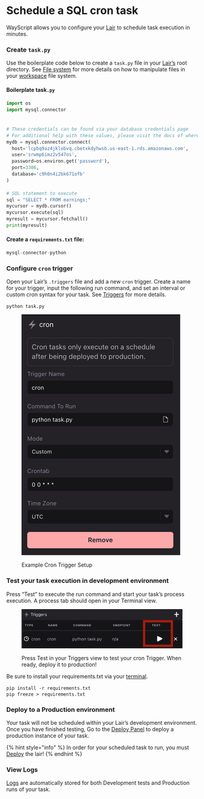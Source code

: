 # Schedule a SQL cron task

WayScript allows you to configure your [Lair](../../platform/lairs/) to schedule task execution in minutes.

### Create `task.py`

Use the boilerplate code below to create a `task.py` file in your [Lair’s](../../platform/lairs/) root directory. See [File system](../../platform/lairs/file-system.md) for more details on how to manipulate files in your [workspace](../../platform/workspace/) file system.

#### Boilerplate task`.py`

```python
import os
import mysql.connector


# These credentials can be found via your database credentials page
# For additional help with these values, please visit the docs of where your database is hosted.
mydb = mysql.connector.connect(
  host='lcpbq9az4jklobvq.cbetxkdyhwsb.us-east-1.rds.amazonaws.com',
  user='srwmp6imz2v547os',
  password=os.environ.get('password'),
  port=3306,
  database='c9h0n4i2bk671ofb'
)

# SQL statement to execute 
sql = "SELECT * FROM earnings;"
mycursor = mydb.cursor()
mycursor.execute(sql)
myresult = mycursor.fetchall()
print(myresult)
```

#### Create a `requirements.txt` file:

```python
mysql-connector-python
```

### Configure `cron` trigger

Open your Lair’s `.triggers` file and add a new `cron` trigger. Create a name for your trigger, input the following run command, and set an interval or custom cron syntax for your task. See [Triggers](../../platform/lairs/triggers.md) for more details.

```
python task.py
```

<figure><img src="../../.gitbook/assets/python-cron" alt=""><figcaption><p>Example Cron Trigger Setup</p></figcaption></figure>

### Test your task execution in development environment

Press “Test” to execute the run command and start your task’s process execution. A process tab should open in your Terminal view.&#x20;

<figure><img src="../../.gitbook/assets/python-cron-task.png" alt=""><figcaption><p>Press Test in your Triggers view to test your cron Trigger. When ready, deploy it to production!</p></figcaption></figure>

Be sure to install your requirements.txt via your [terminal](../../platform/lairs/terminal.md).

```
pip install -r requirements.txt
pip freeze > requirements.txt
```

### Deploy to a Production environment

Your task will not be scheduled within your Lair’s development environment. Once you have finished testing, Go to the [Deploy Panel](../../platform/lairs/deployments.md) to deploy a production instance of your task.&#x20;

{% hint style="info" %}
In order for your scheduled task to run, you must [Deploy](../../platform/lairs/deployments.md) the lair!
{% endhint %}

### View Logs

[Logs](../../platform/lairs/logs.md) are automatically stored for both Development tests and Production runs of your task.
